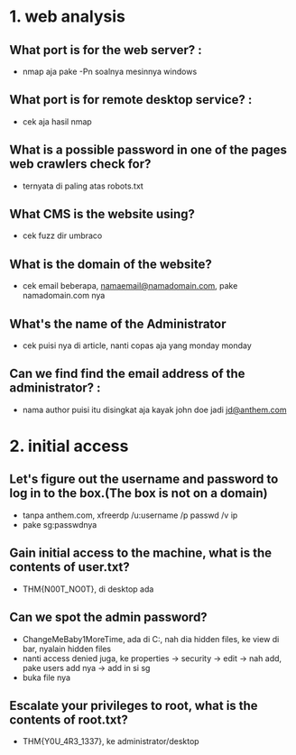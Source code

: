 # 1. web analysis

## What port is for the web server? :

- nmap aja pake -Pn soalnya mesinnya windows

## What port is for remote desktop service? :

- cek aja hasil nmap

## What is a possible password in one of the pages web crawlers check for?

- ternyata di paling atas robots.txt

## What CMS is the website using?

- cek fuzz dir umbraco

## What is the domain of the website?

- cek email beberapa, namaemail@namadomain.com, pake namadomain.com nya

## What's the name of the Administrator

- cek puisi nya di article, nanti copas aja yang monday monday

## Can we find find the email address of the administrator? :

- nama author puisi itu disingkat aja kayak john doe jadi jd@anthem.com

# 2. initial access

## Let's figure out the username and password to log in to the box.(The box is not on a domain)

- tanpa anthem.com, xfreerdp /u:username /p passwd /v ip
- pake sg:passwdnya

## Gain initial access to the machine, what is the contents of user.txt?

- THM{N00T_NO0T}, di desktop ada

## Can we spot the admin password?

- ChangeMeBaby1MoreTime, ada di C:\, nah dia hidden files, ke view di bar, nyalain hidden files
- nanti access denied juga, ke properties -> security -> edit -> nah add, pake users add nya -> add in si sg
- buka file nya

## Escalate your privileges to root, what is the contents of root.txt?

- THM{Y0U_4R3_1337}, ke administrator/desktop

